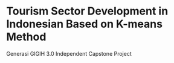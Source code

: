 # **Tourism Sector Development in Indonesian Based on K-means Method**
Generasi GIGIH 3.0 Independent Capstone Project

